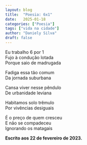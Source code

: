```yaml
---
layout: blog
title:  "Poesia: 6x1"
date:   2025-01-18
categories: ["Poesia"]
tags: ["vida na cidade"]
author: "Daniely Silva"
draft: false
---
```

Eu trabalho 6 por 1\
Fujo à condução lotada\
Porque saio de madrugada

Fadiga essa tão comum\
Da jornada suburbana

Cansa viver nesse pêndulo\
De urbanidade leviana

Habitamos solo trêmulo\
Por vivências desiguais

É o preço de quem cresceu\
E não se compadeceu\
Ignorando os matagais


**Escrito aos 22 de fevereiro de 2023.**
